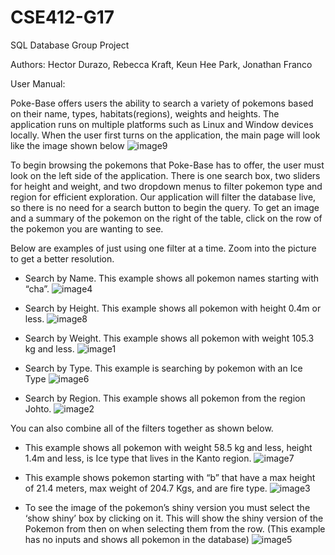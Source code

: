 # CSE412-G17
SQL Database Group Project

Authors:
Hector Durazo,
Rebecca Kraft,
Keun Hee Park,
Jonathan Franco

User Manual:

Poke-Base offers users the ability to search a variety of pokemons based on their name, types, habitats(regions), weights and heights. The application runs on multiple platforms such as Linux and Window devices locally. When the user first turns on the application, the main page will look like the image shown below
![image9](https://user-images.githubusercontent.com/68206892/164587492-06c0cdf8-e2c0-48f8-97e0-79af950420c6.png)

To begin browsing the pokemons that Poke-Base has to offer, the user must look on the left side of the application. There is one search box, two sliders for height and weight, and two dropdown menus to filter pokemon type and region for efficient exploration. Our application will filter the database live, so there is no need for a search button to begin the query. To get an image and a summary of the pokemon on the right of the table, click on the row of the pokemon you are wanting to see.

Below are examples of just using one filter at a time. Zoom into the picture to get a better resolution.
 - Search by Name. This example shows all pokemon names starting with “cha”.
![image4](https://user-images.githubusercontent.com/68206892/164587535-fee182f7-be1b-419b-a9bb-ca9f4f0a2255.png)

- Search by Height. This example shows all pokemon with height 0.4m or less.
![image8](https://user-images.githubusercontent.com/68206892/164587561-376db63d-7a70-437e-b17e-9c9ac0201f5e.png)

- Search by Weight. This example shows all pokemon with weight 105.3 kg and less.
![image1](https://user-images.githubusercontent.com/68206892/164587576-24224dc1-a179-4d89-bfbb-77891698cb7c.png)

- Search by Type. This example is searching by pokemon with an Ice Type
![image6](https://user-images.githubusercontent.com/68206892/164587606-f11051f4-ec28-4185-81a6-d171e4233a2b.png)

- Search by Region. This example shows all pokemon from the region Johto.
![image2](https://user-images.githubusercontent.com/68206892/164587630-329c3d8e-f796-4415-aacc-95ed5bb7ac04.png)


You can also combine all of the filters together as shown below.
- This example shows all pokemon with weight 58.5 kg and less, height 1.4m and less, is Ice type that lives in the Kanto region.
![image7](https://user-images.githubusercontent.com/68206892/164587654-6dea93c7-39ed-431f-b9e9-6c528034d0db.png)

- This example shows pokemon starting with “b” that have a max height of 21.4 meters, max weight of 204.7 Kgs, and are fire type.
![image3](https://user-images.githubusercontent.com/68206892/164587668-d4aff463-51a6-4e62-8d2c-f42490d93917.png)

- To see the image of the pokemon’s shiny version you must select the ‘show shiny’ box by clicking on it. This will show the shiny version of the Pokemon from then on when selecting them from the row. (This example has no inputs and shows all pokemon in the database)
![image5](https://user-images.githubusercontent.com/68206892/164587693-de4512d0-9a85-4040-8ab7-34b7a6e4a9ca.png)

